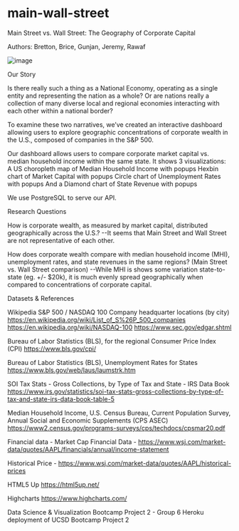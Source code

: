 # main-wall-street
Main Street vs. Wall Street:
The Geography of Corporate Capital

Authors:
Bretton, Brice, Gunjan, Jeremy, Rawaf

![image](https://user-images.githubusercontent.com/68246130/114586354-6bc3e000-9c39-11eb-8a88-a2263531bf32.png)


Our Story

Is there really such a thing as a National Economy, operating as a single entity and representing the nation as a whole? Or are nations really a collection of many diverse local and regional economies interacting with each other within a national border?

To examine these two narratives, we’ve created an interactive dashboard allowing users to explore geographic concentrations of corporate wealth in the U.S., composed of companies in the S&P 500. 

Our dashboard allows users to compare corporate market capital vs. median household income within the same state. It shows 3 visualizations: 
A US choropleth map of Median Household Income with popups
Hexbin chart of Market Capital with popups
Circle chart of Unemployment Rates with popups
And a Diamond chart of State Revenue with popups

We use PostgreSQL to serve our API. 



Research Questions

How is corporate wealth, as measured by market capital, distributed geographically across the U.S.?
--It seems that Main Street and Wall Street are not representative of each other.

How does corporate wealth compare with median household income (MHI), unemployment rates, and state revenues in the same regions? (Main Street vs. Wall Street comparison)
--While MHI is shows some variation state-to-state (eg. +/- $20k), it is much evenly spread geographically when compared to concentrations of corporate capital.



Datasets & References

Wikipedia S&P 500 / NASDAQ 100 Company headquarter locations (by city)
https://en.wikipedia.org/wiki/List_of_S%26P_500_companies
https://en.wikipedia.org/wiki/NASDAQ-100 
https://www.sec.gov/edgar.shtml 

Bureau of Labor Statistics (BLS), for the regional Consumer Price Index (CPI)
https://www.bls.gov/cpi/

Bureau of Labor Statistics (BLS), Unemployment Rates for States
https://www.bls.gov/web/laus/laumstrk.htm

SOI Tax Stats - Gross Collections, by Type of Tax and State - IRS Data Book https://www.irs.gov/statistics/soi-tax-stats-gross-collections-by-type-of-tax-and-state-irs-data-book-table-5

Median Household Income, U.S. Census Bureau, Current Population Survey, Annual Social and Economic Supplements (CPS ASEC)
https://www2.census.gov/programs-surveys/cps/techdocs/cpsmar20.pdf

Financial data - Market Cap
Financial Data - https://www.wsj.com/market-data/quotes/AAPL/financials/annual/income-statement 

Historical Price - https://www.wsj.com/market-data/quotes/AAPL/historical-prices 

HTML5 Up https://html5up.net/

Highcharts https://www.highcharts.com/



Data Science & Visualization Bootcamp Project 2 - Group 6
Heroku deployment of UCSD Bootcamp Project 2
